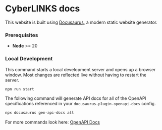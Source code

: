 # CyberLINKS docs

This website is built using [Docusaurus](https://docusaurus.io/), a modern static website generator.
### Prerequisites
- **Node** >= 20
### Local Development

This command starts a local development server and opens up a browser window. Most changes are reflected live without having to restart the server.

```bash
npm run start
```

The following command will generate API docs for all of the OpenAPI specifications referenced in your `docusaurus-plugin-openapi-docs` config.
```bash
npx docusaurus gen-api-docs all
```
For more commands look here: [OpenAPI Docs](https://docusaurus-openapi.tryingpan.dev/#generating-openapi-docs)

